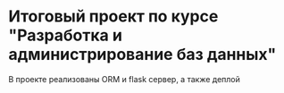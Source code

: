 # Итоговый проект по курсе "Разработка и администрирование баз данных"
В проекте реализованы ORM и flask сервер, а также деплой
